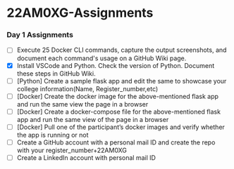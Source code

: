 # 22AM0XG-Assignments

### Day 1 Assignments

- [ ] Execute 25 Docker CLI commands, capture the output screenshots, and document each command's usage on a GitHub Wiki page.
- [x] Install VSCode and Python. Check the version of Python. Document these steps in GitHub Wiki.
- [ ] [Python] Create a sample flask app and edit the same to showcase your college information(Name, Register_number,etc)
- [ ] [Docker] Create the docker image for the above-mentioned flask app and run the same view the page in a browser
- [ ] [Docker] Create a docker-compose file for the above-mentioned flask app and run the same view of the page in a browser
- [ ] [Docker] Pull one of the participant’s docker images and verify whether the app is running or not 
- [ ] Create a GitHub account with a personal mail ID and create the repo with your register_number+22AM0XG
- [ ] Create a LinkedIn account with personal mail ID
